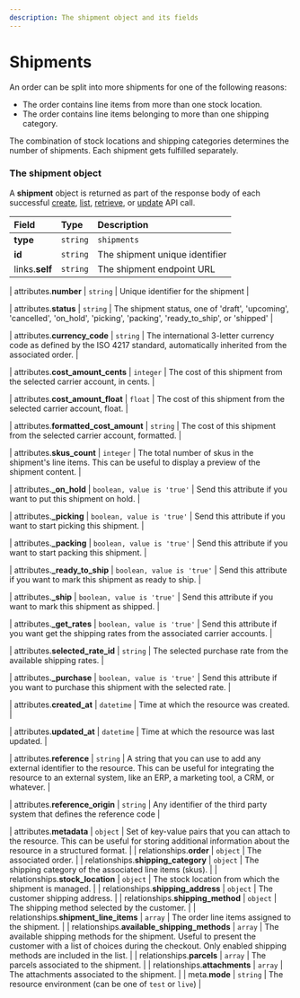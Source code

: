```yaml
---
description: The shipment object and its fields
---
```


# Shipments

An order can be split into more shipments for one of the following reasons:

- The order contains line items from more than one stock location.
- The order contains line items belonging to more than one shipping category.

The combination of stock locations and shipping categories determines the number of shipments. Each shipment gets fulfilled separately.


### The shipment object

A **shipment** object is returned as part of the response body of each successful
[create](https://docs.commercelayer.io/api/resources/shipments/create_shipment),
[list](https://docs.commercelayer.io/api/resources/shipments/list_shipments),
[retrieve](https://docs.commercelayer.io/api/resources/shipments/retrieve_shipment),
or [update](https://docs.commercelayer.io/api/resources/shipments/update_shipment) API call.

| Field | Type | Description |
| :--- | :--- | :--- |
| **type** | `string` | `shipments` |
| **id** | `string` | The shipment unique identifier |
| links.**self** | `string` | The shipment endpoint URL |

| attributes.**number** | `string` | Unique identifier for the shipment |

| attributes.**status** | `string` | The shipment status, one of 'draft', 'upcoming', 'cancelled', 'on_hold', 'picking', 'packing', 'ready_to_ship', or 'shipped' |

| attributes.**currency\_code** | `string` | The international 3-letter currency code as defined by the ISO 4217 standard, automatically inherited from the associated order. |

| attributes.**cost\_amount\_cents** | `integer` | The cost of this shipment from the selected carrier account, in cents. |

| attributes.**cost\_amount\_float** | `float` | The cost of this shipment from the selected carrier account, float. |

| attributes.**formatted\_cost\_amount** | `string` | The cost of this shipment from the selected carrier account, formatted. |

| attributes.**skus\_count** | `integer` | The total number of skus in the shipment's line items. This can be useful to display a preview of the shipment content. |

| attributes.**\_on\_hold** | `boolean, value is 'true'` | Send this attribute if you want to put this shipment on hold. |

| attributes.**\_picking** | `boolean, value is 'true'` | Send this attribute if you want to start picking this shipment. |

| attributes.**\_packing** | `boolean, value is 'true'` | Send this attribute if you want to start packing this shipment. |

| attributes.**\_ready\_to\_ship** | `boolean, value is 'true'` | Send this attribute if you want to mark this shipment as ready to ship. |

| attributes.**\_ship** | `boolean, value is 'true'` | Send this attribute if you want to mark this shipment as shipped. |

| attributes.**\_get\_rates** | `boolean, value is 'true'` | Send this attribute if you want get the shipping rates from the associated carrier accounts. |

| attributes.**selected\_rate\_id** | `string` | The selected purchase rate from the available shipping rates. |

| attributes.**\_purchase** | `boolean, value is 'true'` | Send this attribute if you want to purchase this shipment with the selected rate. |

| attributes.**created\_at** | `datetime` | Time at which the resource was created. |

| attributes.**updated\_at** | `datetime` | Time at which the resource was last updated. |

| attributes.**reference** | `string` | A string that you can use to add any external identifier to the resource. This can be useful for integrating the resource to an external system, like an ERP, a marketing tool, a CRM, or whatever. |

| attributes.**reference\_origin** | `string` | Any identifier of the third party system that defines the reference code |

| attributes.**metadata** | `object` | Set of key-value pairs that you can attach to the resource. This can be useful for storing additional information about the resource in a structured format. |
| relationships.**order** | `object` | The associated order. |
| relationships.**shipping\_category** | `object` | The shipping category of the associated line items (skus). |
| relationships.**stock\_location** | `object` | The stock location from which the shipment is managed. |
| relationships.**shipping\_address** | `object` | The customer shipping address. |
| relationships.**shipping\_method** | `object` | The shipping method selected by the customer. |
| relationships.**shipment\_line\_items** | `array` | The order line items assigned to the shipment. |
| relationships.**available\_shipping\_methods** | `array` | The available shipping methods for the shipment. Useful to present the customer with a list of choices during the checkout. Only enabled shipping methods are included in the list. |
| relationships.**parcels** | `array` | The parcels associated to the shipment. |
| relationships.**attachments** | `array` | The attachments associated to the shipment. |
| meta.**mode** | `string` | The resource environment \(can be one of `test` or `live`\) |

